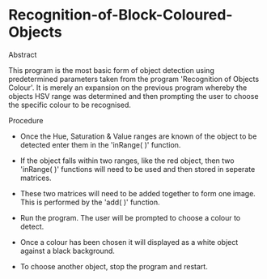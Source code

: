 # Recognition-of-Block-Coloured-Objects

Abstract

This program is the most basic form of object detection using predetermined parameters taken from the program 'Recognition of Objects Colour'. It is merely an expansion on the previous program whereby the objects HSV range was determined and then prompting the user to choose the specific colour to be recognised.

Procedure

- Once the Hue, Saturation & Value ranges are known of the object to be detected enter them in the 'inRange(   )' function.

- If the object falls within two ranges, like the red object, then two 'inRange(   )' functions will need to be used and then stored in seperate matrices.

- These two matrices will need to be added together to form one image. This is performed by the 'add(   )' function.

- Run the program. The user will be prompted to choose a colour to detect.

- Once a colour has been chosen it will displayed as a white object against a black background.

- To choose another object, stop the program and restart.
